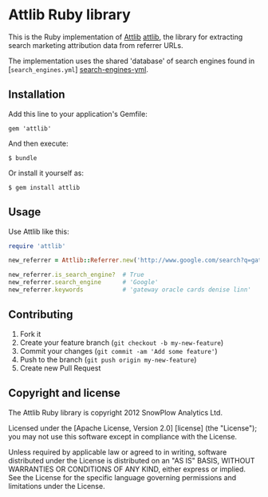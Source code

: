 # Attlib Ruby library

This is the Ruby implementation of [Attlib] [attlib], the library for extracting search marketing attribution data from referrer URLs.

The implementation uses the shared 'database' of search engines found in [`search_engines.yml`] [search-engines-yml].

## Installation

Add this line to your application's Gemfile:

    gem 'attlib'

And then execute:

    $ bundle

Or install it yourself as:

    $ gem install attlib

## Usage

Use Attlib like this:

```ruby
require 'attlib'

new_referrer = Attlib::Referrer.new('http://www.google.com/search?q=gateway+oracle+cards+denise+linn&hl=en&client=safari')

new_referrer.is_search_engine? 	# True
new_referrer.search_engine 		# 'Google'
new_referrer.keywords 			# 'gateway oracle cards denise linn'
```

## Contributing

1. Fork it
2. Create your feature branch (`git checkout -b my-new-feature`)
3. Commit your changes (`git commit -am 'Add some feature'`)
4. Push to the branch (`git push origin my-new-feature`)
5. Create new Pull Request

## Copyright and license

The Attlib Ruby library is copyright 2012 SnowPlow Analytics Ltd.

Licensed under the [Apache License, Version 2.0] [license] (the "License");
you may not use this software except in compliance with the License.

Unless required by applicable law or agreed to in writing, software
distributed under the License is distributed on an "AS IS" BASIS,
WITHOUT WARRANTIES OR CONDITIONS OF ANY KIND, either express or implied.
See the License for the specific language governing permissions and
limitations under the License.

[attlib]: https://github.com/snowplow/attlib
[search-engines-yml]: https://github.com/snowplow/attlib/blob/master/search-engines.yml
